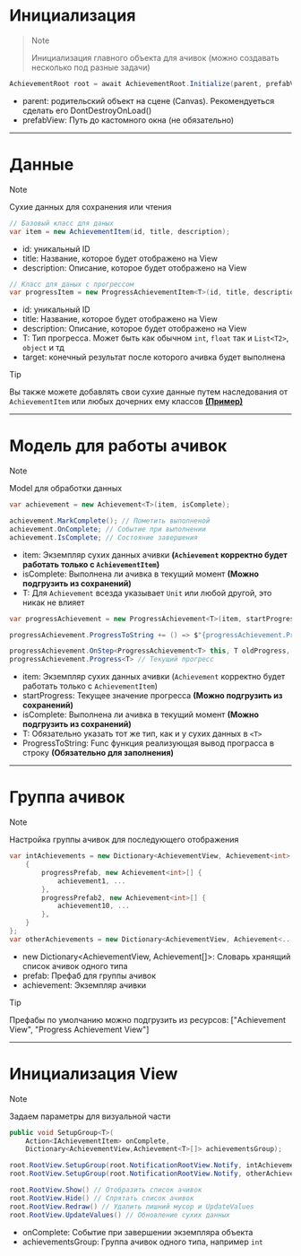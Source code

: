 # Инициализация
> > [!NOTE]  
> Инициализация главного объекта для ачивок (можно создавать несколько под разные задачи)
```csharp
AchievementRoot root = await AchievementRoot.Initialize(parent, prefabView);
```
* parent: родительский объект на сцене (Canvas). Рекомендуеться сделать его DontDestroyOnLoad() 
* prefabView: Путь до кастомного окна (не обязательно)

--------

# Данные
> [!NOTE]  
> Сухие данных для сохранения или чтения
```csharp
// Базовый класс для даных
var item = new AchievementItem(id, title, description);
```
* id: уникальный ID
* title: Название, которое будет отображено на View
* description: Описание, которое будет отображено на View

```csharp
// Класс для даных с прогрессом
var progressItem = new ProgressAchievementItem<T>(id, title, description, target);
```
* id: уникальный ID
* title: Название, которое будет отображено на View
* description: Описание, которое будет отображено на View
* T: Тип прогресса. Может быть как обычном `int`, `float` так и `List<T2>`, `object` и тд 
* target: конечный результат после которого ачивка будет выполнена

> [!TIP]  
> Вы также можете добавлять свои сухие данные путем наследования 
> от `AchievementItem` или любых дочерних ему классов [**(Пример)**]()

--------

# Модель для работы ачивок
> [!NOTE]  
> Model для обработки данных
```csharp
var achievement = new Achievement<T>(item, isComplete);

achievement.MarkComplete(); // Пометить выполненой
achievement.OnComplete; // Событие при выполнении
achievement.IsComplete; // Состояние завершения
```
* item: Экземпляр сухих данных ачивки **(`Achievement` корректно будет работать только с `AchievementItem`)**
* isComplete: Выполнена ли ачивка в текущий момент **(Можно подгрузить из сохранений)**
* T: Для `Achievement` всезда указывает `Unit` или любой другой, это никак не влияет

```csharp
var progressAchievement = new ProgressAchievement<T>(item, startProgress, isComplete);

progressAchievement.ProgressToString += () => $"{progressAchievement.Progress} / {progressAchievement.ProgressItem.TargetProgress}";

progressAchievement.OnStep<ProgressAchievement<T> this, T oldProgress, T newProgress> // Событие при изменении прогресса
progressAchievement.Progress<T> // Текущий прогресс
```
* item: Экземпляр сухих данных ачивки (`Achievement` корректно будет работать только с `AchievementItem`)
* startProgress: Текущее значение прогресса **(Можно подгрузить из сохранений)**
* isComplete: Выполнена ли ачивка в текущий момент **(Можно подгрузить из сохранений)**
* T: Обязательно указать тот же тип, как и у сухих данных в `<T>`
* ProgressToString: Func<string> функция реализующая вывод програсса в строку **(Обязательно для заполнения)**

--------

# Группа ачивок
> [!NOTE]  
> Настройка группы ачивок для последующего отображения
```csharp
var intAchievements = new Dictionary<AchievementView, Achievement<int>[]> {
    {
        progressPrefab, new Achievement<int>[] {
            achievement1, ...
        },
        progressPrefab2, new Achievement<int>[] {
            achievement10, ...
        },
    }
};
var otherAchievements = new Dictionary<AchievementView, Achievement<...>[]> { ... };
```
* new Dictionary<AchievementView, Achievement<T>[]>: Словарь хранящий список ачивок одного типа
* prefab: Префаб для группы ачивок
* achievement: Экземпляр ачивки
> [!TIP]
> Префабы по умолчанию можно подгрузить из ресурсов: ["Achievement View", "Progress Achievement View"]

--------

# Инициализация View
> [!NOTE]  
> Задаем параметры для визуальной части
```csharp
public void SetupGroup<T>(
    Action<IAchievementItem> onComplete, 
    Dictionary<AchievementView,Achievement<T>[]> achievementsGroup);

root.RootView.SetupGroup(root.NotificationRootView.Notify, intAchievements);
root.RootView.SetupGroup(root.NotificationRootView.Notify, otherAchievements);

root.RootView.Show() // Отобразить список ачивок
root.RootView.Hide() // Спрятать список ачивок
root.RootView.Redraw() // Удалить лишний мусор и UpdateValues
root.RootView.UpdateValues() // Обновление сухих данных
```
* onComplete: Событие при завершении экземпляра объекта
* achievementsGroup: Группа ачивок одного типа, например `int`










